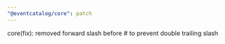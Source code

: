 ```yaml
---
"@eventcatalog/core": patch
---
```


core(fix): removed forward slash before # to prevent double trailing slash
